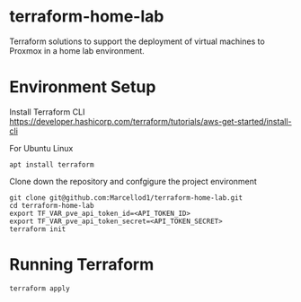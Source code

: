 # terraform-home-lab
Terraform solutions to support the deployment of virtual machines to Proxmox in a home lab environment.

# Environment Setup
Install Terraform CLI https://developer.hashicorp.com/terraform/tutorials/aws-get-started/install-cli

For Ubuntu Linux
```
apt install terraform
```
Clone down the repository and confgigure the project environment
```
git clone git@github.com:Marcellod1/terraform-home-lab.git
cd terraform-home-lab
export TF_VAR_pve_api_token_id=<API_TOKEN_ID>
export TF_VAR_pve_api_token_secret=<API_TOKEN_SECRET>
terraform init
```

# Running Terraform
```
terraform apply
```